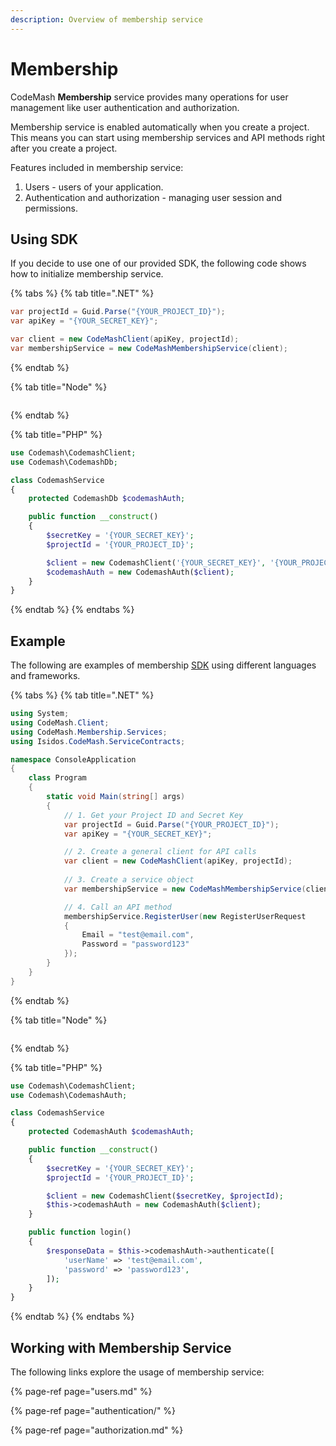 ```yaml
---
description: Overview of membership service
---
```


# Membership

CodeMash **Membership** service provides many operations for user management like user authentication and authorization.

Membership service is enabled automatically when you create a project. This means you can start using membership services and API methods right after you create a project.

Features included in membership service:

1. Users - users of your application.
2. Authentication and authorization - managing user session and permissions.

## Using SDK

If you decide to use one of our provided SDK, the following code shows how to initialize membership service.

{% tabs %}
{% tab title=".NET" %}
```csharp
var projectId = Guid.Parse("{YOUR_PROJECT_ID}");
var apiKey = "{YOUR_SECRET_KEY}";

var client = new CodeMashClient(apiKey, projectId);
var membershipService = new CodeMashMembershipService(client);
```
{% endtab %}

{% tab title="Node" %}
```

```
{% endtab %}

{% tab title="PHP" %}
```php
use Codemash\CodemashClient;
use Codemash\CodemashDb;

class CodemashService
{
    protected CodemashDb $codemashAuth;

    public function __construct()
    {
        $secretKey = '{YOUR_SECRET_KEY}';
        $projectId = '{YOUR_PROJECT_ID}';

        $client = new CodemashClient('{YOUR_SECRET_KEY}', '{YOUR_PROJECT_ID}');
        $codemashAuth = new CodemashAuth($client);
    }
}
```
{% endtab %}
{% endtabs %}

## Example

The following are examples of membership [SDK](https://docs.codemash.io/sdks) using different languages and frameworks.

{% tabs %}
{% tab title=".NET" %}
```csharp
using System;
using CodeMash.Client;
using CodeMash.Membership.Services;
using Isidos.CodeMash.ServiceContracts;

namespace ConsoleApplication
{
    class Program
    {
        static void Main(string[] args)
        {
            // 1. Get your Project ID and Secret Key
            var projectId = Guid.Parse("{YOUR_PROJECT_ID}");
            var apiKey = "{YOUR_SECRET_KEY}";

            // 2. Create a general client for API calls
            var client = new CodeMashClient(apiKey, projectId);
            
            // 3. Create a service object
            var membershipService = new CodeMashMembershipService(client);

            // 4. Call an API method
            membershipService.RegisterUser(new RegisterUserRequest
            {
                Email = "test@email.com",
                Password = "password123"
            });
        }
    }
}
```
{% endtab %}

{% tab title="Node" %}
```

```
{% endtab %}

{% tab title="PHP" %}
```php
use Codemash\CodemashClient;
use Codemash\CodemashAuth;

class CodemashService
{
    protected CodemashAuth $codemashAuth;

    public function __construct()
    {
        $secretKey = '{YOUR_SECRET_KEY}';
        $projectId = '{YOUR_PROJECT_ID}';

        $client = new CodemashClient($secretKey, $projectId);
        $this->codemashAuth = new CodemashAuth($client);
    }

    public function login()
    {
        $responseData = $this->codemashAuth->authenticate([
        	'userName' => 'test@email.com',
        	'password' => 'password123',
        ]);
    }
}
```
{% endtab %}
{% endtabs %}

## Working with Membership Service

The following links explore the usage of membership service:

{% page-ref page="users.md" %}

{% page-ref page="authentication/" %}

{% page-ref page="authorization.md" %}

